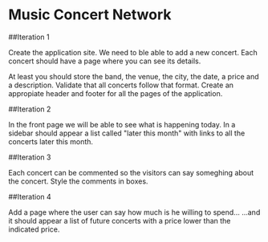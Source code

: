 # Music Concert Network

##Iteration 1

Create the application site.
We need to ble able to add a new concert.
Each concert should have a page where you can see its details.

At least you should store the band, the venue, the city, the date, a price and a description.
Validate that all concerts follow that format.
Create an appropiate header and footer for all the pages of the application.

##Iteration 2

In the front page we will be able to see what is happening today.
In a sidebar should appear a list called "later this month" with links to all the concerts later this month.

##Iteration 3

Each concert can be commented so the visitors can say someghing about the concert.
Style the comments in boxes.

##Iteration 4

Add a page where the user can say how much is he willing to spend...
...and it should appear a list of future concerts with a price lower than the indicated price.

